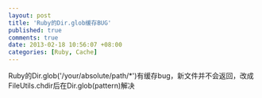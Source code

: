 ```yaml
---
layout: post
title: 'Ruby的Dir.glob缓存BUG'
published: true
comments: true
date: 2013-02-18 10:56:07 +08:00
categories: [Ruby, Cache]
---
```


Ruby的Dir.glob('/your/absolute/path/*')有缓存bug，新文件并不会返回，改成FileUtils.chdir后在Dir.glob(pattern)解决

